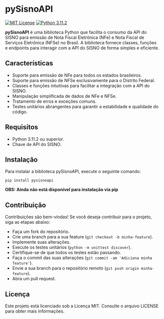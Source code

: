 
# pySisnoAPI

[![MIT License](https://img.shields.io/badge/License-MIT-green.svg)](https://choosealicense.com/licenses/mit/)
[![Python 3.11.2](https://img.shields.io/badge/Python-3.11.2-blue)](https://www.python.org/downloads/release/python-3112/)


**pySisnoAPI** é uma biblioteca Python que facilita o consumo da API do SISNO para emissão de Nota Fiscal Eletrônica (NFe) e Nota Fiscal de Serviços Eletrônica (NFSe) no Brasil. A biblioteca fornece classes, funções e endpoints para interagir com a API do SISNO de forma simples e eficiente.

## Características  
- Suporte para emissão de NFe para todos os estados brasileiros.
- Suporte para emissão de NFSe exclusivamente para o Distrito Federal.
- Classes e funções intuitivas para facilitar a integração com a API do SISNO.
- Manipulação simplificada de dados de NFe e NFSe.
- Tratamento de erros e exceções comuns.
- Testes unitários abrangentes para garantir a estabilidade e qualidade do código.

## Requisitos
- Python 3.11.2 ou superior.
- Chave de API do SISNO.

## Instalação
Para instalar a biblioteca pySisnoAPI, execute o seguinte comando:
```
pip install pysisnoapi
```

**OBS: Ainda não está disponível para instalação via pip**

## Contribuição
Contribuições são bem-vindas! Se você deseja contribuir para o projeto, siga as etapas abaixo:

- Faça um fork do repositório.
- Crie uma branch para a sua feature (`git checkout -b minha-feature`).
- Implemente suas alterações.
- Execute os testes unitários (`python -m unittest discover`).
- Certifique-se de que todos os testes estão passando.
- Faça o commit das suas alterações (`git commit -am 'Adiciona minha feature'`).
- Envie a sua branch para o repositório remoto (`git push origin minha-feature`).
- Abra um pull request.

## Licença
Este projeto está licenciado sob a Licença MIT. Consulte o arquivo LICENSE para obter mais informações.
